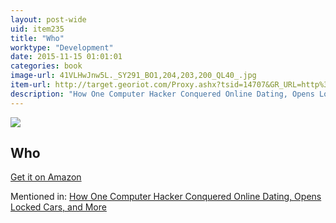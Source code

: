 ```yaml
---
layout: post-wide
uid: item235
title: "Who"
worktype: "Development"
date: 2015-11-15 01:01:01
categories: book
image-url: 41VLHwJnw5L._SY291_BO1,204,203,200_QL40_.jpg
item-url: http://target.georiot.com/Proxy.ashx?tsid=14707&GR_URL=http%3A%2F%2Fwww.amazon.com%2FWho-Geoff-Smart%2Fdp%2F0345504194%2F
description: "How One Computer Hacker Conquered Online Dating, Opens Locked Cars, and More"
---
```

<a href="http://target.georiot.com/Proxy.ashx?tsid=14707&GR_URL=http%3A%2F%2Fwww.amazon.com%2FWho-Geoff-Smart%2Fdp%2F0345504194%2F" target="blank"><img src="../../../../img/thumbs/41VLHwJnw5L._SY291_BO1,204,203,200_QL40_.jpg" class="prod-img"></a>
<h2>Who</h2>
<p><a href="http://target.georiot.com/Proxy.ashx?tsid=14707&GR_URL=http%3A%2F%2Fwww.amazon.com%2FWho-Geoff-Smart%2Fdp%2F0345504194%2F" target="blank">Get it on Amazon</a><p>
<p>Mentioned in: <a href="http://fourhourworkweek.com/2015/05/02/samy-kamkar/" target="blank">How One Computer Hacker Conquered Online Dating, Opens Locked Cars, and More</a></p>
